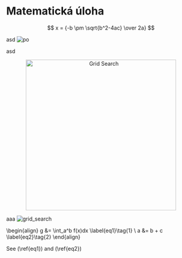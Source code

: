 # Matematická úloha



$$ x = {-b \pm \sqrt{b^2-4ac} \over 2a} $$

asd
![po](https://github.com/user-attachments/assets/51695bfb-3267-42b7-8636-7a5a0bb19461)

asd
<!-- Add image using HTML -->
<p align="center">
  <img src="https://github.com/user-attachments/assets/e000f56d-79a1-4221-9fbe-2396ccfbcd45" alt="Grid Search" width="400"/>
</p>


aaa
![grid_search](https://github.com/user-attachments/assets/e000f56d-79a1-4221-9fbe-2396ccfbcd45)


\begin{align}
    g &= \int_a^b f(x)dx \label{eq1}\tag{1} \\
    a &= b + c \label{eq2}\tag{2}
\end{align}

See (\ref{eq1}) and (\ref{eq2})

